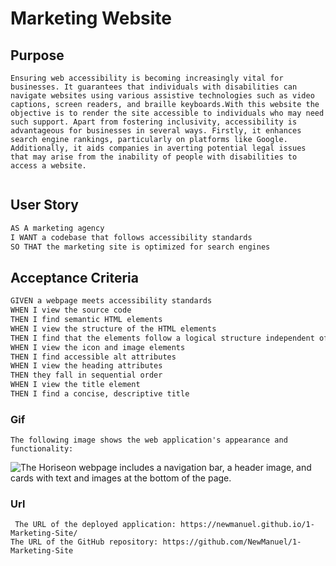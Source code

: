 
# Marketing Website



## Purpose 

```
Ensuring web accessibility is becoming increasingly vital for businesses. It guarantees that individuals with disabilities can navigate websites using various assistive technologies such as video captions, screen readers, and braille keyboards.With this website the objective is to render the site accessible to individuals who may need such support. Apart from fostering inclusivity, accessibility is advantageous for businesses in several ways. Firstly, it enhances search engine rankings, particularly on platforms like Google. Additionally, it aids companies in averting potential legal issues that may arise from the inability of people with disabilities to access a website.


```

## User Story

```md
AS A marketing agency
I WANT a codebase that follows accessibility standards
SO THAT the marketing site is optimized for search engines
```


## Acceptance Criteria


```md
GIVEN a webpage meets accessibility standards
WHEN I view the source code
THEN I find semantic HTML elements
WHEN I view the structure of the HTML elements
THEN I find that the elements follow a logical structure independent of styling and positioning
WHEN I view the icon and image elements
THEN I find accessible alt attributes
WHEN I view the heading attributes
THEN they fall in sequential order
WHEN I view the title element
THEN I find a concise, descriptive title
```

### Gif

```
The following image shows the web application's appearance and functionality:

```

![The Horiseon webpage includes a navigation bar, a header image, and cards with text and images at the bottom of the page.](./assets/marketingsite.gif)

### Url

```
 The URL of the deployed application: https://newmanuel.github.io/1-Marketing-Site/
The URL of the GitHub repository: https://github.com/NewManuel/1-Marketing-Site 

 ```